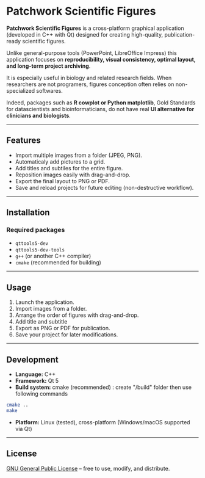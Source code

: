 # Patchwork Scientific Figures

**Patchwork Scientific Figures** is a cross-platform graphical application (developed in C++ with Qt) designed for creating high-quality, publication-ready scientific figures.  

Unlike general-purpose tools (PowerPoint, LibreOffice Impress) this application focuses on **reproducibility, visual consistency, optimal layout, and long-term project archiving**. 

It is especially useful in biology and related research fields. When researchers are not programers, figures conception often relies on non-specialized softwares. 

Indeed, packages such as **R cowplot or Python matplotlib**, Gold Standards for datascientists and bioinformaticians, do not have real **UI alternative for clinicians and biologists**.

---

## Features

- Import multiple images from a folder (JPEG, PNG).  
- Automaticaly add pictures to a grid.
- Add titles and subtiles for the entire figure.  
- Reposition images easily with drag-and-drop.  
- Export the final layout to PNG or PDF.  
- Save and reload projects for future editing (non-destructive workflow).  

---

## Installation

### Required packages

- `qttools5-dev`  
- `qttools5-dev-tools`  
- `g++` (or another C++ compiler)  
- `cmake` (recommended for building)  

---

## Usage

1. Launch the application.  
2. Import images from a folder.  
3. Arrange the order of figures with drag-and-drop.  
4. Add title and subtitle
5. Export as PNG or PDF for publication.  
6. Save your project for later modifications.  

---

## Development

- **Language:** C++  
- **Framework:** Qt 5  
- **Build system:** cmake (recommended) : create "/build" folder then use following commands

```bash
cmake ..
make
```

- **Platform:** Linux (tested), cross-platform (Windows/macOS supported via Qt)  

---

## License

[GNU General Public License](LICENSE) – free to use, modify, and distribute.
